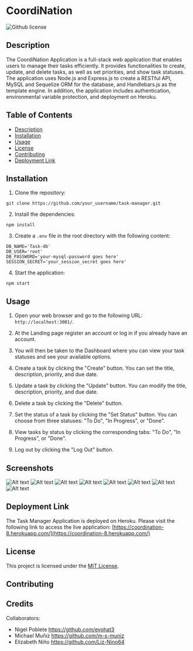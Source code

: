 # CoordiNation
![Github license](https://img.shields.io/badge/license-MIT-mediumblue.svg)
## Description
The CoordiNation Application is a full-stack web application that enables users to manage their tasks efficiently. It provides functionalities to create, update, and delete tasks, as well as set priorities, and show task statuses. The application uses Node.js and Express.js to create a RESTful API, MySQL and Sequelize ORM for the database, and Handlebars.js as the template engine. In addition, the application includes authentication, environmental variable protection, and deployment on Heroku.

## Table of Contents
- [Description](#description)
- [Installation](#installation)
- [Usage](#usage)
- [License](#license)
- [Contributing](#contributing)
- [Deployment Link](#deployment-link)

## Installation

1. Clone the repository:

```
git clone https://github.com/your_username/task-manager.git
```

2. Install the dependencies:

```
npm install
```

3. Create a `.env` file in the root directory with the following content:

```
DB_NAME='Task-db'
DB_USER='root'
DB_PASSWORD='your-mysql-password goes here'
SESSION_SECRET='your_session_secret goes here'
```

4. Start the application:

```
npm start
```

## Usage

1. Open your web browser and go to the following URL: `http://localhost:3001/`.

2. At the Landing page register an account or log in if you already have an account.

3. You will then be taken to the Dashboard where you can view your task statuses and see your available options.

4. Create a task by clicking the "Create" button. You can set the title, description, priority, and due date.

5. Update a task by clicking the "Update" button. You can modify the title, description, priority, and due date.

6. Delete a task by clicking the "Delete" button.

7. Set the status of a task by clicking the "Set Status" button. You can choose from three statuses: "To Do", "In Progress", or "Done".

8. View tasks by status by clicking the corresponding tabs: "To Do", "In Progress", or "Done".

9. Log out by clicking the "Log Out" button.


## Screenshots

![Alt text](assests/images/CoordiNation%20screenshot.png)
![Alt text](assests/images/create-user-account.png)
![Alt text](assests/images/login.png)
![Alt text](assests/images/dashboard.png)
![Alt text](assests/images/users-task-list.png)
![Alt text](assests/images/create%20-task.png)
![Alt text](assests/images/a-task-to-update-or-delete.png)
![Alt text](assests/images/update-task-form.png)


## Deployment Link

The Task Manager Application is deployed on Heroku. Please visit the following link to access the live application: [https://coordination-8.herokuapp.com/](https://coordination-8.herokuapp.com/)

## License

This project is licensed under the [MIT License](https://opensource.org/licenses/MIT).


## Contributing


## Credits

Collaborators:  

- Nigel Poblete https://github.com/evohat3
- Michael Muñiz  https://github.com/m-s-muniz
- Elizabeth Niño  https://github.com/Liz-Nino64
